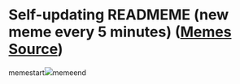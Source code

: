 # Self-updating READMEME (new meme every 5 minutes) ([Memes Source](https://bramses.notion.site/a49c1e962b7646879176ac3b327b6533?v=4d1eda54b170483cb03a40f257231764))

memestart![](https://www.notion.so/image/https%3A%2F%2Fs3-us-west-2.amazonaws.com%2Fsecure.notion-static.com%2F1219db46-4ae7-428a-93d4-0c2680b80fef%2F5652A4B1-1CF1-4AC3-8EAB-76DFF029945C.jpeg?table=block&id=e6beb614-4d6a-4e43-adc5-9dd355a65905&cache=v2)memeend
